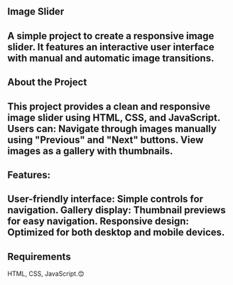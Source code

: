 ## Image Slider

A simple project to create a responsive image slider. It features an interactive user interface with manual and automatic image transitions.
--
## About the Project

This project provides a clean and responsive image slider using HTML, CSS, and JavaScript. Users can:
Navigate through images manually using "Previous" and "Next" buttons.
View images as a gallery with thumbnails.
--

## Features:

User-friendly interface: Simple controls for navigation.
Gallery display: Thumbnail previews for easy navigation.
Responsive design: Optimized for both desktop and mobile devices.
--
## Requirements
HTML, CSS, JavaScript.😊
